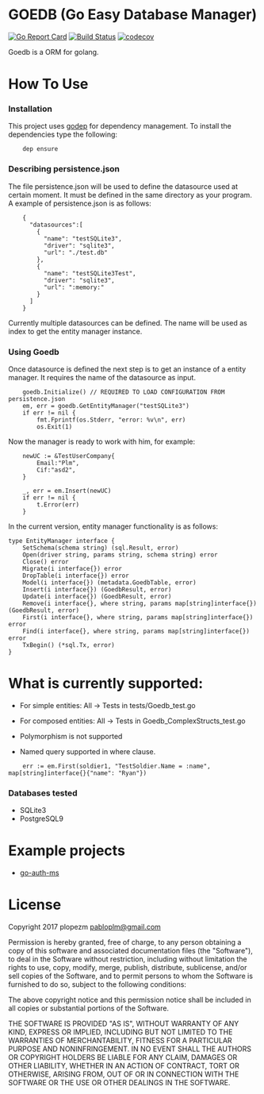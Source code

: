 # GOEDB (Go Easy Database Manager)
[![Go Report Card](https://goreportcard.com/badge/github.com/plopezm/goedb)](https://goreportcard.com/report/github.com/plopezm/goedb) [![Build Status](https://travis-ci.org/plopezm/goedb.svg)](https://travis-ci.org/plopezm/goedb) [![codecov](https://codecov.io/gh/plopezm/goedb/branch/master/graph/badge.svg)](https://codecov.io/gh/plopezm/goedb)

Goedb is a ORM for golang.


# How To Use

### Installation

This project uses [godep](https://github.com/golang/dep) for dependency management. To install the dependencies type the following:

```
    dep ensure
```

### Describing persistence.json

The file persistence.json will be used to define the datasource used at certain moment. It must be defined in the same directory as your program. A example of persistence.json is as follows:
```
    {
      "datasources":[
        {
          "name": "testSQLite3",
          "driver": "sqlite3",
          "url": "./test.db"
        },
        {
          "name": "testSQLite3Test",
          "driver": "sqlite3",
          "url": ":memory:"
        }
      ]
    }
```

Currently multiple datasources can be defined. The name will be used as index to get the entity manager instance.

### Using Goedb

Once datasource is defined the next step is to get an instance of a entity manager. It requires the name of the datasource as input.

```
	goedb.Initialize() // REQUIRED TO LOAD CONFIGURATION FROM persistence.json
	em, err = goedb.GetEntityManager("testSQLite3")
	if err != nil {
        fmt.Fprintf(os.Stderr, "error: %v\n", err)
        os.Exit(1)
```

Now the manager is ready to work with him, for example:

```
	newUC := &TestUserCompany{
		Email:"Plm",
		Cif:"asd2",
	}

	_, err = em.Insert(newUC)
	if err != nil {
		t.Error(err)
	}
```

In the current version, entity manager functionality is as follows:

```
type EntityManager interface {
    SetSchema(schema string) (sql.Result, error)
    Open(driver string, params string, schema string) error
    Close() error
    Migrate(i interface{}) error
    DropTable(i interface{}) error
    Model(i interface{}) (metadata.GoedbTable, error)
    Insert(i interface{}) (GoedbResult, error)
    Update(i interface{}) (GoedbResult, error)
    Remove(i interface{}, where string, params map[string]interface{}) (GoedbResult, error)
    First(i interface{}, where string, params map[string]interface{}) error
    Find(i interface{}, where string, params map[string]interface{}) error
    TxBegin() (*sql.Tx, error)
}
```

# What is currently supported:

- For simple entities: All -> Tests in tests/Goedb_test.go
- For composed entities: All -> Tests in Goedb_ComplexStructs_test.go


- Polymorphism is not supported
- Named query supported in where clause. 
```
	err := em.First(soldier1, "TestSoldier.Name = :name", map[string]interface{}{"name": "Ryan"})
```

### Databases tested

- SQLite3
- PostgreSQL9

# Example projects

- [go-auth-ms](https://github.com/plopezm/go-auth-ms) 

# License

Copyright 2017 plopezm <pabloplm@gmail.com>

Permission is hereby granted, free of charge, to any person obtaining a copy of this software and associated documentation files (the "Software"), to deal in the Software without restriction, including without limitation the rights to use, copy, modify, merge, publish, distribute, sublicense, and/or sell copies of the Software, and to permit persons to whom the Software is furnished to do so, subject to the following conditions:

The above copyright notice and this permission notice shall be included in all copies or substantial portions of the Software.

THE SOFTWARE IS PROVIDED "AS IS", WITHOUT WARRANTY OF ANY KIND, EXPRESS OR IMPLIED, INCLUDING BUT NOT LIMITED TO THE WARRANTIES OF MERCHANTABILITY, FITNESS FOR A PARTICULAR PURPOSE AND NONINFRINGEMENT. IN NO EVENT SHALL THE AUTHORS OR COPYRIGHT HOLDERS BE LIABLE FOR ANY CLAIM, DAMAGES OR OTHER LIABILITY, WHETHER IN AN ACTION OF CONTRACT, TORT OR OTHERWISE, ARISING FROM, OUT OF OR IN CONNECTION WITH THE SOFTWARE OR THE USE OR OTHER DEALINGS IN THE SOFTWARE.
